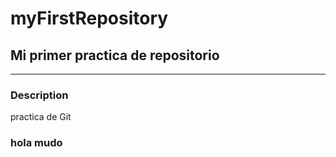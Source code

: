 # myFirstRepository

## Mi primer practica de repositorio

---

### Description

practica de Git

### hola mudo
